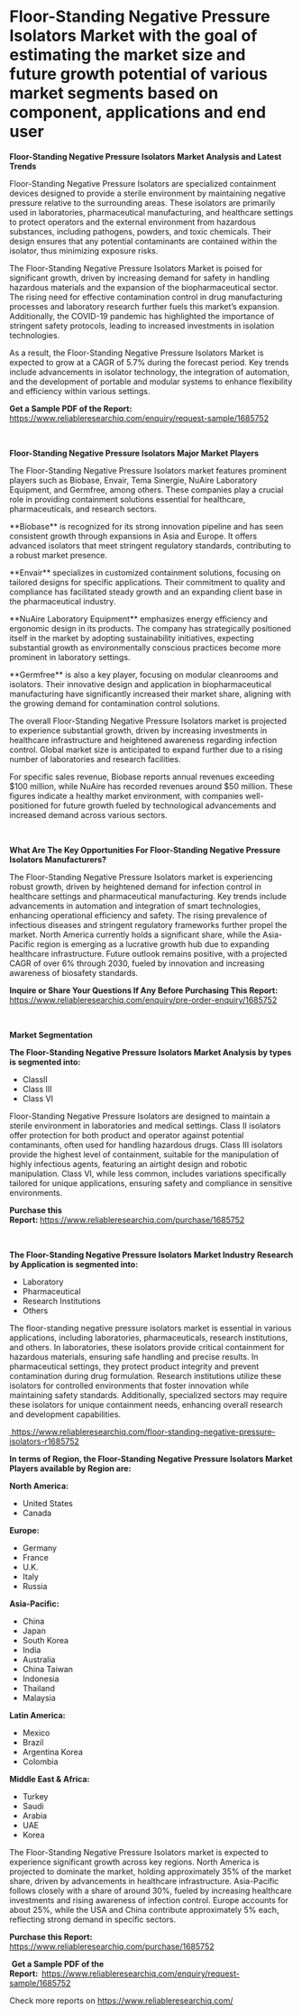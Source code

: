<p><h1>Floor-Standing Negative Pressure Isolators Market with the goal of estimating the market size and future growth potential of various market segments based on component, applications and end user</h1></p><p><strong>Floor-Standing Negative Pressure Isolators Market Analysis and Latest Trends</strong></p>
<p><p>Floor-Standing Negative Pressure Isolators are specialized containment devices designed to provide a sterile environment by maintaining negative pressure relative to the surrounding areas. These isolators are primarily used in laboratories, pharmaceutical manufacturing, and healthcare settings to protect operators and the external environment from hazardous substances, including pathogens, powders, and toxic chemicals. Their design ensures that any potential contaminants are contained within the isolator, thus minimizing exposure risks.</p><p>The Floor-Standing Negative Pressure Isolators Market is poised for significant growth, driven by increasing demand for safety in handling hazardous materials and the expansion of the biopharmaceutical sector. The rising need for effective contamination control in drug manufacturing processes and laboratory research further fuels this market’s expansion. Additionally, the COVID-19 pandemic has highlighted the importance of stringent safety protocols, leading to increased investments in isolation technologies. </p><p>As a result, the Floor-Standing Negative Pressure Isolators Market is expected to grow at a CAGR of 5.7% during the forecast period. Key trends include advancements in isolator technology, the integration of automation, and the development of portable and modular systems to enhance flexibility and efficiency within various settings.</p></p>
<p><strong>Get a Sample PDF of the Report:&nbsp;</strong> <a href="https://www.reliableresearchiq.com/enquiry/request-sample/1685752?utm_campaign=2760&utm_medium=2&utm_source=Github&utm_content=ia&utm_term=24032025&utm_id=floor-standing-negative-pressure-isolators">https://www.reliableresearchiq.com/enquiry/request-sample/1685752</a></p>
<p>&nbsp;</p>
<p><strong>Floor-Standing Negative Pressure Isolators Major Market Players</strong></p>
<p><p>The Floor-Standing Negative Pressure Isolators market features prominent players such as Biobase, Envair, Tema Sinergie, NuAire Laboratory Equipment, and Germfree, among others. These companies play a crucial role in providing containment solutions essential for healthcare, pharmaceuticals, and research sectors.</p><p>**Biobase** is recognized for its strong innovation pipeline and has seen consistent growth through expansions in Asia and Europe. It offers advanced isolators that meet stringent regulatory standards, contributing to a robust market presence.</p><p>**Envair** specializes in customized containment solutions, focusing on tailored designs for specific applications. Their commitment to quality and compliance has facilitated steady growth and an expanding client base in the pharmaceutical industry.</p><p>**NuAire Laboratory Equipment** emphasizes energy efficiency and ergonomic design in its products. The company has strategically positioned itself in the market by adopting sustainability initiatives, expecting substantial growth as environmentally conscious practices become more prominent in laboratory settings.</p><p>**Germfree** is also a key player, focusing on modular cleanrooms and isolators. Their innovative design and application in biopharmaceutical manufacturing have significantly increased their market share, aligning with the growing demand for contamination control solutions.</p><p>The overall Floor-Standing Negative Pressure Isolators market is projected to experience substantial growth, driven by increasing investments in healthcare infrastructure and heightened awareness regarding infection control. Global market size is anticipated to expand further due to a rising number of laboratories and research facilities.</p><p>For specific sales revenue, Biobase reports annual revenues exceeding $100 million, while NuAire has recorded revenues around $50 million. These figures indicate a healthy market environment, with companies well-positioned for future growth fueled by technological advancements and increased demand across various sectors.</p></p>
<p>&nbsp;</p>
<p><strong>What Are The Key Opportunities For Floor-Standing Negative Pressure Isolators Manufacturers?</strong></p>
<p><p>The Floor-Standing Negative Pressure Isolators market is experiencing robust growth, driven by heightened demand for infection control in healthcare settings and pharmaceutical manufacturing. Key trends include advancements in automation and integration of smart technologies, enhancing operational efficiency and safety. The rising prevalence of infectious diseases and stringent regulatory frameworks further propel the market. North America currently holds a significant share, while the Asia-Pacific region is emerging as a lucrative growth hub due to expanding healthcare infrastructure. Future outlook remains positive, with a projected CAGR of over 6% through 2030, fueled by innovation and increasing awareness of biosafety standards.</p></p>
<p><strong>Inquire or Share Your Questions If Any Before Purchasing This Report:</strong> <a href="https://www.reliableresearchiq.com/enquiry/pre-order-enquiry/1685752?utm_campaign=2760&utm_medium=2&utm_source=Github&utm_content=ia&utm_term=24032025&utm_id=floor-standing-negative-pressure-isolators">https://www.reliableresearchiq.com/enquiry/pre-order-enquiry/1685752</a></p>
<p>&nbsp;</p>
<p><strong>Market Segmentation</strong></p>
<p><strong>The Floor-Standing Negative Pressure Isolators Market Analysis by types is segmented into:</strong></p>
<p><ul><li>ClassⅡ</li><li>Class Ⅲ</li><li>Class Ⅵ</li></ul></p>
<p><p>Floor-Standing Negative Pressure Isolators are designed to maintain a sterile environment in laboratories and medical settings. Class II isolators offer protection for both product and operator against potential contaminants, often used for handling hazardous drugs. Class III isolators provide the highest level of containment, suitable for the manipulation of highly infectious agents, featuring an airtight design and robotic manipulation. Class VI, while less common, includes variations specifically tailored for unique applications, ensuring safety and compliance in sensitive environments.</p></p>
<p><strong>Purchase this Report:&nbsp;</strong><a href="https://www.reliableresearchiq.com/purchase/1685752?utm_campaign=2760&utm_medium=2&utm_source=Github&utm_content=ia&utm_term=24032025&utm_id=floor-standing-negative-pressure-isolators">https://www.reliableresearchiq.com/purchase/1685752</a></p>
<p>&nbsp;</p>
<p><strong>The Floor-Standing Negative Pressure Isolators Market Industry Research by Application is segmented into:</strong></p>
<p><ul><li>Laboratory</li><li>Pharmaceutical</li><li>Research Institutions</li><li>Others</li></ul></p>
<p><p>The floor-standing negative pressure isolators market is essential in various applications, including laboratories, pharmaceuticals, research institutions, and others. In laboratories, these isolators provide critical containment for hazardous materials, ensuring safe handling and precise results. In pharmaceutical settings, they protect product integrity and prevent contamination during drug formulation. Research institutions utilize these isolators for controlled environments that foster innovation while maintaining safety standards. Additionally, specialized sectors may require these isolators for unique containment needs, enhancing overall research and development capabilities.</p></p>
<p><a href="https://www.reliableresearchiq.com/floor-standing-negative-pressure-isolators-r1685752?utm_campaign=2760&utm_medium=2&utm_source=Github&utm_content=ia&utm_term=24032025&utm_id=floor-standing-negative-pressure-isolators">&nbsp;https://www.reliableresearchiq.com/floor-standing-negative-pressure-isolators-r1685752</a></p>
<p><strong>In terms of Region, the Floor-Standing Negative Pressure Isolators Market Players available by Region are:</strong></p>
<p>
    <p> <strong> North America: </strong>
        <ul>
            <li>United States</li>
            <li>Canada</li>
        </ul>
        </p> 
    <p> <strong> Europe: </strong>
        <ul>
            <li>Germany</li>
            <li>France</li>
            <li>U.K.</li>
            <li>Italy</li>
            <li>Russia</li>
        </ul>
        </p> 
    <p> <strong> Asia-Pacific: </strong>
        <ul>
            <li>China</li>
            <li>Japan</li>
            <li>South Korea</li>
            <li>India</li>
            <li>Australia</li>
            <li>China Taiwan</li>
            <li>Indonesia</li>
            <li>Thailand</li>
            <li>Malaysia</li>
        </ul>
        </p> 
    <p> <strong> Latin America: </strong>
        <ul>
            <li>Mexico</li>
            <li>Brazil</li>
            <li>Argentina Korea</li>
            <li>Colombia</li>
        </ul>
        </p> 
    <p> <strong> Middle East & Africa: </strong>
        <ul>
            <li>Turkey</li>
            <li>Saudi</li>
            <li>Arabia</li>
            <li>UAE</li>
            <li>Korea</li>
        </ul>
    </p>
    </p>
<p><p>The Floor-Standing Negative Pressure Isolators market is expected to experience significant growth across key regions. North America is projected to dominate the market, holding approximately 35% of the market share, driven by advancements in healthcare infrastructure. Asia-Pacific follows closely with a share of around 30%, fueled by increasing healthcare investments and rising awareness of infection control. Europe accounts for about 25%, while the USA and China contribute approximately 5% each, reflecting strong demand in specific sectors.</p></p>
<p><strong>Purchase this Report: </strong><a href="https://www.reliableresearchiq.com/purchase/1685752?utm_campaign=2760&utm_medium=2&utm_source=Github&utm_content=ia&utm_term=24032025&utm_id=floor-standing-negative-pressure-isolators">https://www.reliableresearchiq.com/purchase/1685752</a></p>
<p>&nbsp;<strong>Get a Sample PDF of the Report:&nbsp;&nbsp;</strong><a href="https://www.reliableresearchiq.com/enquiry/request-sample/1685752?utm_campaign=2760&utm_medium=2&utm_source=Github&utm_content=ia&utm_term=24032025&utm_id=floor-standing-negative-pressure-isolators">https://www.reliableresearchiq.com/enquiry/request-sample/1685752</a></p>
<p><strong></strong></p>
<p>Check more reports on <a href="https://www.reliableresearchiq.com/?utm_campaign=2760&utm_medium=2&utm_source=Github&utm_content=ia&utm_term=24032025&utm_id=floor-standing-negative-pressure-isolators">https://www.reliableresearchiq.com/</a></p>